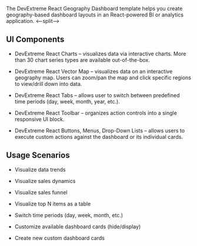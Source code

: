 The DevExtreme React Geography Dashboard template helps you create geography-based dashboard layouts in an React-powered BI or analytics application. 
<--split-->

## UI Components  

- DevExtreme React Charts – visualizes data via interactive charts. More than 30 chart series types are available out-of-the-box. 

- DevExtreme React Vector Map – visualizes data on an interactive geography map. Users can zoom/pan the map and click specific regions to view/drill down into data. 

- DevExtreme React Tabs – allows user to switch between predefined time periods (day, week, month, year, etc.).  

- DevExtreme React Toolbar – organizes action controls into a single responsive UI block. 

- DevExtreme React Buttons, Menus, Drop-Down Lists – allows users to execute custom actions against the dashboard or its individual cards. 

## Usage Scenarios 

- Visualize data trends  

- Visualize sales dynamics 

- Visualize sales funnel 

- Visualize top N items as a table 

- Switch time periods (day, week, month, etc.)  

- Customize available dashboard cards (hide/display) 

- Create new custom dashboard cards 